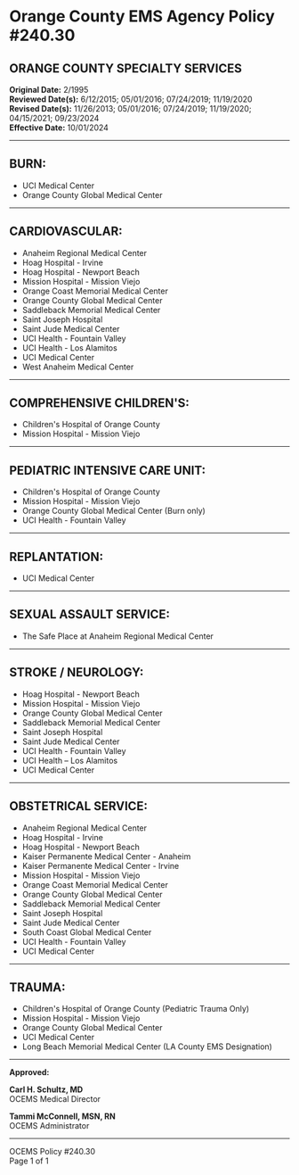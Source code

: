 # Orange County EMS Agency Policy #240.30

## ORANGE COUNTY SPECIALTY SERVICES

**Original Date:** 2/1995  
**Reviewed Date(s):** 6/12/2015; 05/01/2016; 07/24/2019; 11/19/2020  
**Revised Date(s):** 11/26/2013; 05/01/2016; 07/24/2019; 11/19/2020; 04/15/2021; 09/23/2024  
**Effective Date:** 10/01/2024

---

## BURN:
- UCI Medical Center
- Orange County Global Medical Center

---

## CARDIOVASCULAR:
- Anaheim Regional Medical Center
- Hoag Hospital - Irvine
- Hoag Hospital - Newport Beach
- Mission Hospital - Mission Viejo
- Orange Coast Memorial Medical Center
- Orange County Global Medical Center
- Saddleback Memorial Medical Center
- Saint Joseph Hospital
- Saint Jude Medical Center
- UCI Health - Fountain Valley
- UCI Health - Los Alamitos
- UCI Medical Center
- West Anaheim Medical Center

---

## COMPREHENSIVE CHILDREN'S:
- Children's Hospital of Orange County
- Mission Hospital - Mission Viejo

---

## PEDIATRIC INTENSIVE CARE UNIT:
- Children's Hospital of Orange County
- Mission Hospital - Mission Viejo
- Orange County Global Medical Center (Burn only)
- UCI Health - Fountain Valley

---

## REPLANTATION:
- UCI Medical Center

---

## SEXUAL ASSAULT SERVICE:
- The Safe Place at Anaheim Regional Medical Center

---

## STROKE / NEUROLOGY:
- Hoag Hospital - Newport Beach
- Mission Hospital - Mission Viejo
- Orange County Global Medical Center
- Saddleback Memorial Medical Center
- Saint Joseph Hospital
- Saint Jude Medical Center
- UCI Health - Fountain Valley
- UCI Health – Los Alamitos
- UCI Medical Center

---

## OBSTETRICAL SERVICE:
- Anaheim Regional Medical Center
- Hoag Hospital - Irvine
- Hoag Hospital - Newport Beach
- Kaiser Permanente Medical Center - Anaheim
- Kaiser Permanente Medical Center - Irvine
- Mission Hospital - Mission Viejo
- Orange Coast Memorial Medical Center
- Orange County Global Medical Center
- Saddleback Memorial Medical Center
- Saint Joseph Hospital
- Saint Jude Medical Center
- South Coast Global Medical Center
- UCI Health - Fountain Valley
- UCI Medical Center

---

## TRAUMA:
- Children's Hospital of Orange County (Pediatric Trauma Only)
- Mission Hospital - Mission Viejo
- Orange County Global Medical Center
- UCI Medical Center
- Long Beach Memorial Medical Center (LA County EMS Designation)

---

**Approved:**

**Carl H. Schultz, MD**  
OCEMS Medical Director

**Tammi McConnell, MSN, RN**  
OCEMS Administrator

---

OCEMS Policy #240.30  
Page 1 of 1

